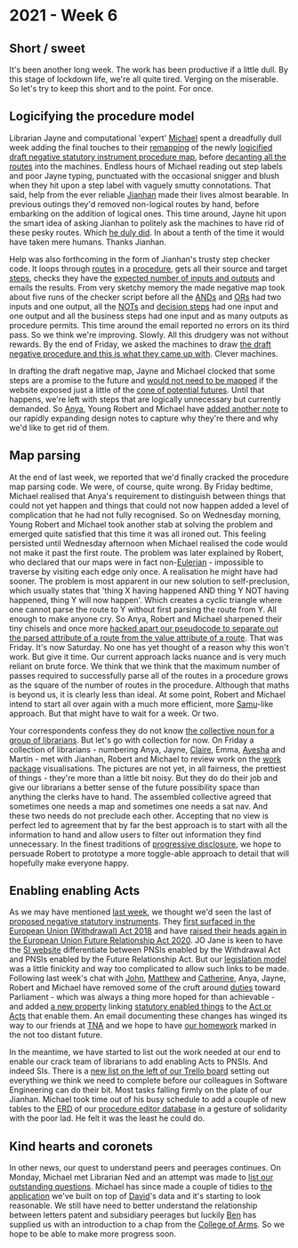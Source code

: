 # 2021 - Week 6

## Short / sweet

It's been another long week. The work has been productive if a little dull. By this stage of lockdown life, we're all quite tired. Verging on the miserable. So let's try to keep this short and to the point. For once.

## Logicifying the procedure model

Librarian Jayne and computational 'expert' [Michael](https://twitter.com/fantasticlife) spent a dreadfully dull week adding the final touches to their [remapping](https://trello.com/c/XkHLVd0P/13-remap-draft-negative) of the newly [logicified draft negative statutory instrument procedure map](https://ukparliament.github.io/ontologies/procedure/flowcharts/sis/logic-gates/draft-negative.pdf), before [decanting all the routes](https://trello.com/c/FqYcItxC/19-enter-draft-negative-routes-to-staging) into the machines. Endless hours of Michael reading out step labels and poor Jayne typing, punctuated with the occasional snigger and blush when they hit upon a step label with vaguely smutty connotations. That said, help from the ever reliable [Jianhan](https://twitter.com/jianhanzhu) made their lives almost bearable. In previous outings they'd removed non-logical routes by hand, before embarking on the addition of logical ones. This time around, Jayne hit upon the smart idea of asking Jianhan to politely ask the machines to have rid of these pesky routes. Which [he duly did](https://trello.com/c/479uQQ8y/79-delete-old-routes). In about a tenth of the time it would have taken mere humans. Thanks Jianhan.

Help was also forthcoming in the form of Jianhan's trusty step checker code. It loops through [routes](https://ukparliament.github.io/ontologies/procedure/procedure-ontology.html#d4e164) in a [procedure](https://ukparliament.github.io/ontologies/procedure/procedure-ontology.html#d4e153), gets all their source and target [steps](https://ukparliament.github.io/ontologies/procedure/procedure-ontology.html#d4e175), checks they have the [expected number of inputs and outputs](https://ukparliament.github.io/ontologies/procedure/flowcharts/meta/design-notes/#validating-inputs-and-outputs-to-steps) and emails the results. From very sketchy memory the made negative map took about five runs of the checker script before all the [ANDs](https://ukparliament.github.io/ontologies/procedure/flowcharts/meta/design-notes/#truth-table-and) and [ORs](https://ukparliament.github.io/ontologies/procedure/flowcharts/meta/design-notes/#truth-table-or) had two inputs and one output, all the [NOTs](https://ukparliament.github.io/ontologies/procedure/flowcharts/meta/design-notes/#truth-table-not) and [decision steps](https://ukparliament.github.io/ontologies/procedure/flowcharts/meta/design-notes/#truth-table-decision) had one input and one output and all the business steps had one input and as many outputs as procedure permits. This time around the email reported no errors on its third pass. So we think we're improving. Slowly. All this drudgery was not without rewards. By the end of Friday, we asked the machines to draw [the draft negative procedure and this is what they came up with](draft-negative.png). Clever machines.

In drafting the draft negative map, Jayne and Michael clocked that some steps are a promise to the future and [would not need to be mapped](https://trello.com/c/38ldBlOA/78-instrument-can-be-made-signed-into-law) if the website exposed just a little of the [cone of potential futures](https://medium.com/building-the-agile-business/possible-futures-1e91eecdcb08). Until that happens, we're left with steps that are logically unnecessary but currently demanded. So [Anya](https://twitter.com/bitten_), Young Robert and Michael have [added another note](https://ukparliament.github.io/ontologies/procedure/flowcharts/meta/design-notes/#why-are-some-steps-redundant) to our rapidly expanding design notes to capture why they're there and why we'd like to get rid of them.

## Map parsing

At the end of last week, we reported that we'd finally cracked the procedure map parsing code. We were, of course, quite wrong. By Friday bedtime, Michael realised that Anya's requirement to distinguish between things that could not yet happen and things that could not now happen added a level of complication that he had not fully recognised. So on Wednesday morning, Young Robert and Michael took another stab at solving the problem and emerged quite satisfied that this time it was all ironed out. This feeling persisted until Wednesday afternoon when Michael realised the code would not make it past the first route. The problem was later explained by Robert, who declared that our maps were in fact non-[Eulerian](https://en.wikipedia.org/wiki/Eulerian_path) - impossible to traverse by visiting each edge only once. A realisation he might have had sooner. The problem is most apparent in our new solution to self-preclusion, which usually states that 'thing X having happened AND thing Y NOT having happened, thing Y will now happen'. Which creates a cyclic triangle where one cannot parse the route to Y without first parsing the route from Y. All enough to make anyone cry. So Anya, Robert and Michael sharpened their tiny chisels and once more [hacked apart our pseudocode to separate out the parsed attribute of a route from the value attribute of a route](https://ukparliament.github.io/ontologies/procedure/flowcharts/meta/parsing/step-types/). That was Friday. It's now Saturday. No one has yet thought of a reason why this won't work. But give it time. Our current approach lacks nuance and is very much reliant on brute force. We think that we think that the maximum number of passes required to successfully parse all of the routes in a procedure grows as the square of the number of routes in the procedure. Although that maths is beyond us, it is clearly less than ideal. At some point, Robert and Michael intend to start all over again with a much more efficient, more [Samu](https://twitter.com/langsamu)-like approach. But that might have to wait for a week. Or two.

Your correspondents confess they do not know [the collective noun for a group of librarians](https://www.researchgate.net/publication/331539810_What_is_the_Collective_Noun_for_a_Group_of_Librarians). But let's go with collection for now. On Friday a collection of librarians - numbering Anya, Jayne, [Claire](https://twitter.com/tinysprite), Emma, [Ayesha](https://twitter.com/askalibrarylady) and Martin - met with Jianhan, Robert and Michael to review work on the [work package](https://ukparliament.github.io/ontologies/procedure/procedure-ontology.html#d4e222) visualisations. The pictures are not yet, in all fairness, the prettiest of things - they're more than a little bit noisy. But they do do their job and give our librarians a better sense of the future possibility space than anything the clerks have to hand. The assembled collective agreed that sometimes one needs a map and sometimes one needs a sat nav. And these two needs do not preclude each other. Accepting that no view is perfect led to agreement that by far the best approach is to start with all the information to hand and allow users to filter out information they find unnecessary. In the finest traditions of [progressive disclosure](https://en.wikipedia.org/wiki/Progressive_disclosure), we hope to persuade Robert to prototype a more toggle-able approach to detail that will hopefully make everyone happy.

## Enabling enabling Acts

As we may have mentioned [last week](https://ukparliament.github.io/ontologies/meta/weeknotes/2021/05/), we thought we'd seen the last of [proposed negative statutory instruments](https://www.parliament.uk/site-information/glossary/proposed-negative-statutory-instrument/). They [first surfaced in the European Union (Withdrawal) Act 2018](https://www.legislation.gov.uk/ukpga/2018/16/schedule/7/enacted#schedule-7-paragraph-17) and have [raised their heads again in the European Union Future Relationship Act 2020](https://www.legislation.gov.uk/ukpga/2020/29/enacted#schedule-5-paragraph-8). JO Jane is keen to have the [SI website](https://statutoryinstruments.parliament.uk/) differentiate between PNSIs enabled by the Withdrawal Act and PNSIs enabled by the Future Relationship Act. But our [legislation model](https://ukparliament.github.io/ontologies/legislation/legislation-ontology.html) was a little finickity and way too complicated to allow such links to be made. Following last week's chat with [John](https://twitter.com/johnlsheridan), [Matthew](https://twitter.com/matthewj_bell) and [Catherine](https://twitter.com/CathTabone), Anya, Jayne, Robert and Michael have removed some of the cruft around [duties](https://ukparliament.github.io/ontologies/legislation/legislation-ontology.html#d4e229) toward Parliament - which was always a thing more hoped for than achievable - and added [a new property](https://ukparliament.github.io/ontologies/legislation/legislation-ontology.html#d4e301) linking [statutory enabled things](https://ukparliament.github.io/ontologies/legislation/legislation-ontology.html#d4e147) to the [Act or Acts](https://ukparliament.github.io/ontologies/legislation/legislation-ontology.html#d4e125) that enable them. An email documenting these changes has winged its way to our friends at [TNA](https://www.nationalarchives.gov.uk/) and we hope to have [our homework](https://trello.com/c/rln8b85t/359-rewrite-legislation-model-to-reflected-js-chat) marked in the not too distant future.

In the meantime, we have started to list out the work needed at our end to enable our crack team of librarians to add enabling Acts to PNSIs. And indeed SIs. There is a [new list on the left of our Trello board](https://trello.com/b/nBCRWUdD/procedure-logic-gates) setting out everything we think we need to complete before our colleagues in Software Engineering can do their bit. Most tasks falling firmly on the plate of our Jianhan. Michael took time out of his busy schedule to add a couple of new tables to the [ERD](https://en.wikipedia.org/wiki/Entity%E2%80%93relationship_model) of our [procedure editor database](https://github.com/ukparliament/ontologies/blob/master/procedure/meta/editor/schema.pdf) in a gesture of solidarity with the poor lad. He felt it was the least he could do.

## Kind hearts and coronets

In other news, our quest to understand peers and peerages continues. On Monday, Michael met Librarian Ned and an attempt was made to [list our outstanding questions](http://peerages.herokuapp.com/meta/about#questions). Michael has since made a couple of tidies to [the application](http://peerages.herokuapp.com/) we've built on top of [David](https://twitter.com/clerkly)'s data and it's starting to look reasonable. We still have need to better understand the relationship between letters patent and subsidiary peerages but luckily [Ben](https://twitter.com/clerklyhttps://twitter.com/benwoodhams) has supplied us with an introduction to a chap from the [College of Arms](https://www.college-of-arms.gov.uk/). So we hope to be able to make more progress soon.




